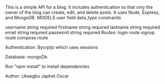 This is a simple API for a blog. It includes authentication so that only the owner of the blog can create, edit, and delete posts. It uses Node, Express, and MongoDB. MODELS user field data_type constraints

username string required firstname string required lastname string required email string required password string required Routes: login route signup route compose route

Authentication: Bycrptjs which uses sessions

Database: mongoDb

Run "npm install" to install dependencies

Author: Ukaegbu Japhet Oscar
